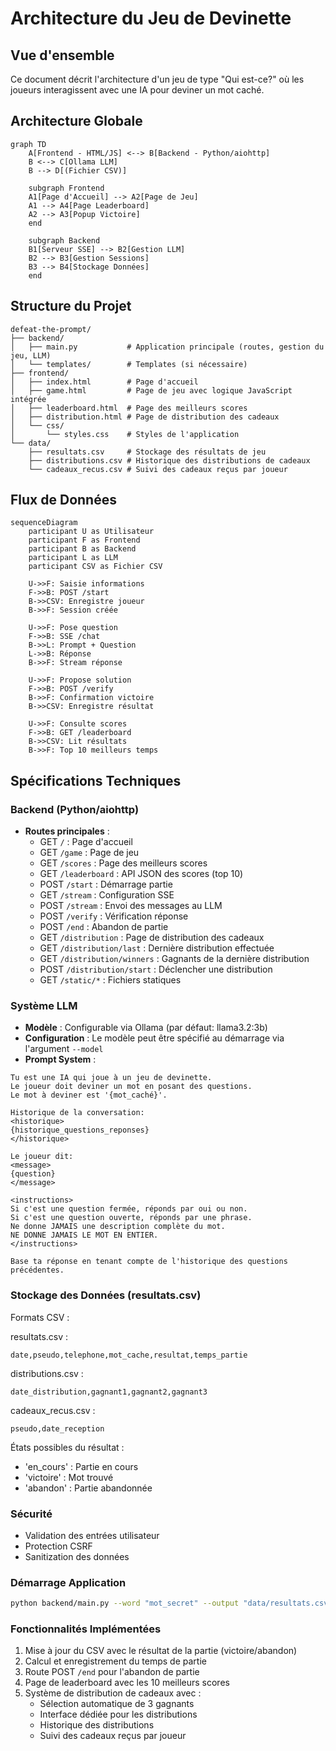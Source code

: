 # Architecture du Jeu de Devinette

## Vue d'ensemble
Ce document décrit l'architecture d'un jeu de type "Qui est-ce?" où les joueurs interagissent avec une IA pour deviner un mot caché.

## Architecture Globale

```mermaid
graph TD
    A[Frontend - HTML/JS] <--> B[Backend - Python/aiohttp]
    B <--> C[Ollama LLM]
    B --> D[(Fichier CSV)]
    
    subgraph Frontend
    A1[Page d'Accueil] --> A2[Page de Jeu]
    A1 --> A4[Page Leaderboard]
    A2 --> A3[Popup Victoire]
    end
    
    subgraph Backend
    B1[Serveur SSE] --> B2[Gestion LLM]
    B2 --> B3[Gestion Sessions]
    B3 --> B4[Stockage Données]
    end
```

## Structure du Projet
```
defeat-the-prompt/
├── backend/
│   ├── main.py           # Application principale (routes, gestion du jeu, LLM)
│   └── templates/        # Templates (si nécessaire)
├── frontend/
│   ├── index.html        # Page d'accueil
│   ├── game.html         # Page de jeu avec logique JavaScript intégrée
│   ├── leaderboard.html  # Page des meilleurs scores
│   ├── distribution.html # Page de distribution des cadeaux
│   └── css/
│       └── styles.css    # Styles de l'application
└── data/
    ├── resultats.csv     # Stockage des résultats de jeu
    ├── distributions.csv # Historique des distributions de cadeaux
    └── cadeaux_recus.csv # Suivi des cadeaux reçus par joueur
```

## Flux de Données

```mermaid
sequenceDiagram
    participant U as Utilisateur
    participant F as Frontend
    participant B as Backend
    participant L as LLM
    participant CSV as Fichier CSV

    U->>F: Saisie informations
    F->>B: POST /start
    B->>CSV: Enregistre joueur
    B->>F: Session créée
    
    U->>F: Pose question
    F->>B: SSE /chat
    B->>L: Prompt + Question
    L->>B: Réponse
    B->>F: Stream réponse
    
    U->>F: Propose solution
    F->>B: POST /verify
    B->>F: Confirmation victoire
    B->>CSV: Enregistre résultat
    
    U->>F: Consulte scores
    F->>B: GET /leaderboard
    B->>CSV: Lit résultats
    B->>F: Top 10 meilleurs temps
```

## Spécifications Techniques

### Backend (Python/aiohttp)
- **Routes principales** :
  - GET `/` : Page d'accueil
  - GET `/game` : Page de jeu
  - GET `/scores` : Page des meilleurs scores
  - GET `/leaderboard` : API JSON des scores (top 10)
  - POST `/start` : Démarrage partie
  - GET `/stream` : Configuration SSE
  - POST `/stream` : Envoi des messages au LLM
  - POST `/verify` : Vérification réponse
  - POST `/end` : Abandon de partie
  - GET `/distribution` : Page de distribution des cadeaux
  - GET `/distribution/last` : Dernière distribution effectuée
  - GET `/distribution/winners` : Gagnants de la dernière distribution
  - POST `/distribution/start` : Déclencher une distribution
  - GET `/static/*` : Fichiers statiques

### Système LLM
- **Modèle** : Configurable via Ollama (par défaut: llama3.2:3b)
- **Configuration** : Le modèle peut être spécifié au démarrage via l'argument `--model`
- **Prompt System** :
```
Tu est une IA qui joue à un jeu de devinette.
Le joueur doit deviner un mot en posant des questions.
Le mot à deviner est '{mot_caché}'.

Historique de la conversation:
<historique>
{historique_questions_reponses}
</historique>

Le joueur dit:
<message>
{question}
</message>

<instructions>
Si c'est une question fermée, réponds par oui ou non.
Si c'est une question ouverte, réponds par une phrase.
Ne donne JAMAIS une description complète du mot.
NE DONNE JAMAIS LE MOT EN ENTIER.
</instructions>

Base ta réponse en tenant compte de l'historique des questions précédentes.
```

### Stockage des Données (resultats.csv)
Formats CSV :

resultats.csv :
```csv
date,pseudo,telephone,mot_cache,resultat,temps_partie
```

distributions.csv :
```csv
date_distribution,gagnant1,gagnant2,gagnant3
```

cadeaux_recus.csv :
```csv
pseudo,date_reception
```

États possibles du résultat :
- 'en_cours' : Partie en cours
- 'victoire' : Mot trouvé
- 'abandon' : Partie abandonnée

### Sécurité
- Validation des entrées utilisateur
- Protection CSRF
- Sanitization des données

### Démarrage Application
```bash
python backend/main.py --word "mot_secret" --output "data/resultats.csv" [--model "nom_du_modele"]
```
### Fonctionnalités Implémentées
1. Mise à jour du CSV avec le résultat de la partie (victoire/abandon)
2. Calcul et enregistrement du temps de partie
3. Route POST `/end` pour l'abandon de partie
4. Page de leaderboard avec les 10 meilleurs scores
5. Système de distribution de cadeaux avec :
   - Sélection automatique de 3 gagnants
   - Interface dédiée pour les distributions
   - Historique des distributions
   - Suivi des cadeaux reçus par joueur